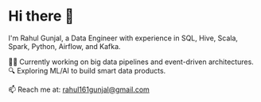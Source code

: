 # Hi there 👋
I'm Rahul Gunjal, a Data Engineer with experience in SQL, Hive, Scala, Spark, Python, Airflow, and Kafka.

👨‍💻 Currently working on big data pipelines and event-driven architectures.
🔍 Exploring ML/AI to build smart data products.

📫 Reach me at: rahul161gunjal@gmail.com
